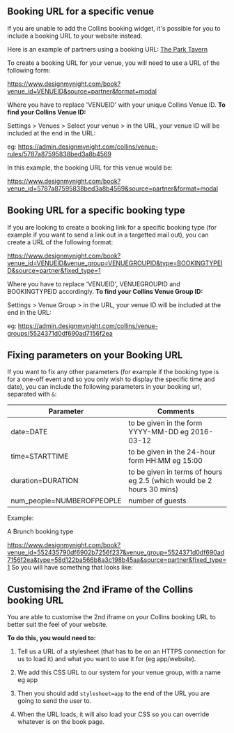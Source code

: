 ## Booking URL for a specific venue

If you are unable to add the Collins booking widget, it's possible for you to include a booking URL to your website instead. 

Here is an example of partners using a booking URL: [The Park Tavern](https://www.parktavernsw18.com/book/)

To create a booking URL for your venue, you will need to use a URL of the following form:

https://www.designmynight.com/book?venue_id=VENUEID&source=partner&format=modal

Where you have to replace 'VENUEID' with your unique Collins Venue ID. **To find your Collins Venue ID:**

Settings > Venues > Select your venue > in the URL, your venue ID will be included at the end in the URL:

eg: https://admin.designmynight.com/collins/venue-rules/5787a87595838bed3a8b4569

In this example, the booking URL for this venue would be: 

https://www.designmynight.com/book?venue_id=5787a87595838bed3a8b4569&source=partner&format=modal

## Booking URL for a specific booking type

If you are looking to create a booking link for a specific booking type (for example if you want to send a link out in a targetted mail out), you can create a URL of the following format: 

https://www.designmynight.com/book?venue_id=VENUEID&venue_group=VENUEGROUPID&type=BOOKINGTYPEID&source=partner&fixed_type=1

Where you have to replace 'VENUEID', VENUEGROUPID and BOOKINGTYPEID accordingly. **To find your Collins Venue Group ID:**

Settings > Venue Group > in the URL, your venue ID will be included at the end in the URL:

eg: https://admin.designmynight.com/collins/venue-groups/5524371d0df690ad7156f2ea

## Fixing parameters on your Booking URL

If you want to fix any other parameters (for example if the booking type is for a one-off event and so you only wish to display the specific time and date), you can include the following parameters in your booking url, separated with `&`:

| Parameter | Comments|
|-----------|------|
|date=DATE |to be given in the form YYYY-MM-DD eg 2016-03-12|
|time=STARTTIME | to be given in the 24-hour form HH:MM eg 15:00|
|duration=DURATION |to be given in terms of hours eg 2.5 (which would be 2 hours 30 mins)|
|num_people=NUMBEROFPEOPLE| number of guests |

Example: 

A Brunch booking type 

https://www.designmynight.com/book?venue_id=552435790df6902b7256f237&venue_group=5524371d0df690ad7156f2ea&type=58d122ba566b8a3c198b45aa&source=partner&fixed_type=1
So you will have something that looks like:

## Customising the 2nd iFrame of the Collins booking URL
You are able to customise the 2nd iframe on your Collins booking URL to better suit the feel of your website. 

**To do this, you would need to:**

1. Tell us a URL of a stylesheet (that has to be on an HTTPS connection for us to load it) and what you want to use it for (eg app/website).

2. We add this CSS URL to our system for your venue group, with a name eg app

3. Then you should add `stylesheet=app` to the end of the URL you are going to send the user to.

4. When the URL loads, it will also load your CSS so you can override whatever is on the book page.
